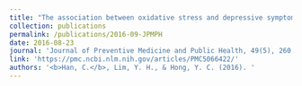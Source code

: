 ```yaml
---
title: "The association between oxidative stress and depressive symptom scores in elderly population: A repeated panel study"
collection: publications
permalink: /publications/2016-09-JPMPH
date: 2016-08-23
journal: 'Journal of Preventive Medicine and Public Health, 49(5), 260.'
link: 'https://pmc.ncbi.nlm.nih.gov/articles/PMC5066422/'
authors: '<b>Han, C.</b>, Lim, Y. H., & Hong, Y. C. (2016). '
---
```


